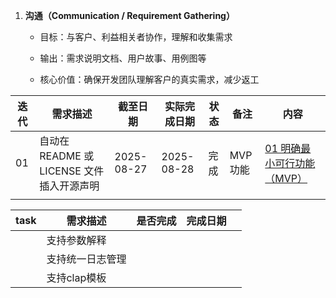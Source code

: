 1. **沟通（Communication / Requirement Gathering）**
    
    - 目标：与客户、利益相关者协作，理解和收集需求
        
    - 输出：需求说明文档、用户故事、用例图等
        
    - 核心价值：确保开发团队理解客户的真实需求，减少返工

| 迭代  | 需求描述                          | 截至日期       | 实际完成日期     | 状态  | 备注     | 内容                                                             |
| --- | ----------------------------- | ---------- | ---------- | --- | ------ | -------------------------------------------------------------- |
| 01  | 自动在 README 或 LICENSE 文件插入开源声明 | 2025-08-27 | 2025-08-28 | 完成  | MVP 功能 | [01 明确最小可行功能（MVP）](../3%20迭代过程/01%20MVP/01%20明确最小可行功能（MVP）.md) |
|     |                               |            |            |     |        |                                                                |





| task | 需求描述     | 是否完成 | 完成日期 |     |
| ---- | -------- | ---- | ---- | --- |
|      | 支持参数解释   |      |      |     |
|      | 支持统一日志管理 |      |      |     |
|      | 支持clap模板 |      |      |     |
